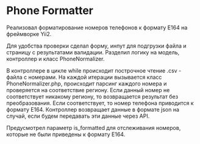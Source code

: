 <h1>Phone Formatter</h1>
<p>
Реализовал форматирование номеров телефонов к формату Е164 на фреймворке Yii2.</p> 
<p> 
Для удобства проверки сделал форму, инпут для подгрузки файла и страницу с результатами 
валидации. Разделил логику на модель, контроллер и класс PhoneNormalizer.
</p>
<p>
В контроллере в цикле while происходит построчное чтение .csv - файла с номерами. На каждой итерации вызывается класс PhoneNormalizer.php, 
происходит парсинг каждого номера и проверяется на соответствие региону. Если данный номер не соответствует никакому региону, 
то возвращается результат без преобразования. Если соответствует, то номер телефона приводится к формату Е164. Контроллер возвращает данные в 
формате json на случай, если будем передавать эти данные через API.
</p>
<p>
Предусмотрел параметр is_formatted для отслеживания номеров, которые не были приведены к формату Е164.
</p>

